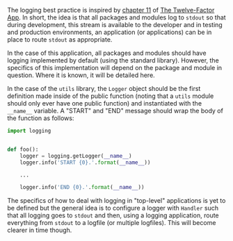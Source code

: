 The logging best practice is inspired by [chapter 11](http://12factor.net/logs) of [The Twelve-Factor App](http://12factor.net/). In short, the idea is that all packages and modules log to ```stdout``` so that during development, this stream is available to the developer and in testing and production environments, an application (or applications) can be in place to route ```stdout``` as appropriate.

In the case of this application, all packages and modules should have logging implemented by default (using the standard library). However, the specifics of this implementation will depend on the package and module in question. Where it is known, it will be detailed here.

In the case of the ```utils``` library, the ```Logger``` object should be the first definition made inside of the public function (noting that a ```utils``` module should only ever have one public function) and instantiated with the ```__name__``` variable. A "START" and "END" message should wrap the body of the function as follows:
```python
import logging


def foo():
    logger = logging.getLogger(__name__)
    logger.info('START {0}.'.format(__name__))

    ...

    logger.info('END {0}.'.format(__name__))
```

The specifics of how to deal with logging in "top-level" applications is yet to be defined but the general idea is to configure a logger with ```Handler``` such that all logging goes to ```stdout``` and then, using a logging application, route everything from ```stdout``` to a logfile (or multiple logfiles). This will become clearer in time though.
